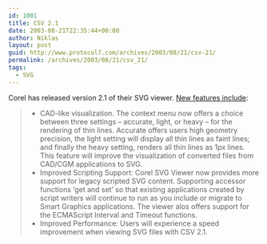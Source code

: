 ```yaml
---
id: 1001
title: CSV 2.1
date: 2003-08-21T22:35:44+00:00
author: Niklas
layout: post
guid: http://www.protocol7.com/archives/2003/08/21/csv-21/
permalink: /archives/2003/08/21/csv_21/
tags:
  - SVG
---
```

<div class='microid-b7f68674505b71bd435d29e8a6ff0a5527fb7b55'>
  <p>
    Corel has released version 2.1 of their SVG viewer. <a href="http://www.corel.com/servlet/Satellite?pagename=Corel/Products/Standard&#038;scid=1047022137441&#038;id=1042152911529">New features include</a>:
  </p>
  
  <blockquote cite="http://www.corel.com/servlet/Satellite?pagename=Corel/Products/Standard&#038;scid=1047022137441&#038;id=1042152911529">
    <ul>
      <li>
        CAD-like visualization. The context menu now offers a choice between three settings &#8211; accurate, light, or heavy &#8211; for the rendering of thin lines. Accurate offers users high geometry precision, the light setting will display all thin lines as faint lines; and finally the heavy setting, renders all thin lines as 1px lines. This feature will improve the visualization of converted files from CAD/CGM applications to SVG.
      </li>
      <li>
        Improved Scripting Support: Corel SVG Viewer now provides more support for legacy scripted SVG content. Supporting accessor functions &#8216;get and set&#8217; so that existing applications created by script writers will continue to run as you include or migrate to Smart Graphics applications. The viewer alos offers support for the ECMAScript Interval and Timeout functions.
      </li>
      <li>
        Improved Performance: Users will experience a speed improvement when viewing SVG files with CSV 2.1.
      </li>
    </ul>
  </blockquote>
  
  <p>
  </p>
</div>